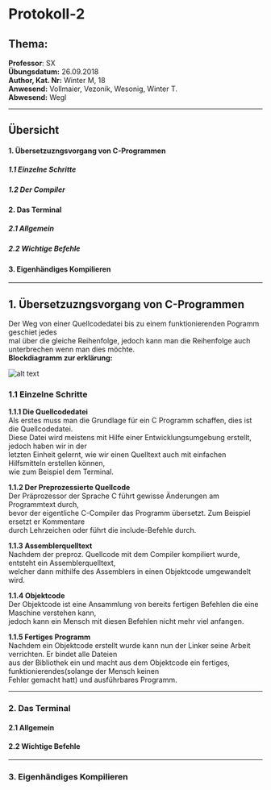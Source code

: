 
# Protokoll-2  
## Thema:  
**Professor**: SX    
**Übungsdatum:** 26.09.2018   
**Author, Kat. Nr:** Winter M, 18  
**Anwesend:** Vollmaier, Vezonik, Wesonig, Winter T.   
**Abwesend:** Wegl
- - -  
## Übersicht  
#### 1. Übersetzuzngsvorgang von C-Programmen  
##### 1.1 Einzelne Schritte
##### 1.2 Der Compiler
#### 2. Das Terminal
##### 2.1 Allgemein
##### 2.2 Wichtige Befehle
#### 3. Eigenhändiges Kompilieren
_ _ _
  
## 1. Übersetzuzngsvorgang von C-Programmen  
Der Weg von einer Quellcodedatei bis zu einem funktionierenden Pogramm geschiet jedes  
mal über die gleiche Reihenfolge, jedoch kann man die Reihenfolge auch unterbrechen wenn man dies möchte.  
**Blockdiagramm zur erklärung:**  

![alt text](https://www.bilder-upload.eu/thumb/c8841e-1538417759.jpg)  
### 1.1  Einzelne Schritte  
 **1.1.1 Die Quellcodedatei**  
 Als erstes muss man die Grundlage für ein C Programm schaffen, dies ist die Quellcodedatei.  
 Diese Datei wird meistens mit Hilfe einer Entwicklungsumgebung erstellt, jedoch haben wir in der  
 letzten Einheit gelernt, wie wir einen Quelltext auch mit einfachen Hilfsmitteln erstellen können,  
 wie zum Beispiel dem Terminal.  
   
   **1.1.2 Der Preprozessierte Quellcode**  
   Der Präprozessor der Sprache C führt gewisse Änderungen am Programmtext durch,  
   bevor der eigentliche C-Compiler das Programm übersetzt. Zum Beispiel ersetzt er Kommentare  
   durch Lehrzeichen oder führt die include-Befehle durch.  
     
   **1.1.3 Assemblerquelltext**  
   Nachdem der preproz. Quellcode mit dem Compiler kompiliert wurde, entsteht ein Assemblerquelltext,  
   welcher dann mithilfe des Assemblers in einen Objektcode umgewandelt wird.  
     
   **1.1.4 Objektcode**  
   Der Objektcode ist eine Ansammlung von bereits fertigen Befehlen die eine Maschine verstehen kann,  
   jedoch kann ein Mensch mit diesen Befehlen nicht mehr viel anfangen.  
     
   **1.1.5 Fertiges Programm**  
   Nachdem ein Objektcode erstellt wurde kann nun der Linker seine Arbeit verrichten. Er bindet alle Dateien  
   aus der Bibliothek ein und macht aus dem Objektcode ein fertiges, funktionierendes(solange der Mensch keinen   
   Fehler gemacht hatt) und ausführbares Programm.  
   
  - - -
### 2. Das Terminal  
#### 2.1 Allgemein    

#### 2.2 Wichtige Befehle  


 
  - - -
  ### 3. Eigenhändiges Kompilieren
    

